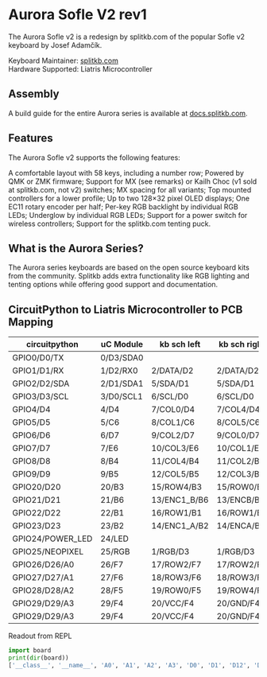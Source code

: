 
# Aurora Sofle V2 rev1
The Aurora Sofle v2 is a redesign by splitkb.com of the popular Sofle v2 keyboard by Josef Adamčík.

Keyboard Maintainer: [splitkb.com](https://github.com/splitkb)  
Hardware Supported: Liatris Microcontroller

## Assembly
A build guide for the entire Aurora series is available at [docs.splitkb.com](https://docs.splitkb.com).

## Features
The Aurora Sofle v2 supports the following features:

A comfortable layout with 58 keys, including a number row;
Powered by QMK or ZMK firmware;
Support for MX (see remarks) or Kailh Choc (v1 sold at splitkb.com, not v2) switches;
MX spacing for all variants;
Top mounted controllers for a lower profile;
Up to two 128×32 pixel OLED displays;
One EC11 rotary encoder per half;
Per-key RGB backlight by individual RGB LEDs;
Underglow by individual RGB LEDs;
Support for a power switch for wireless controllers;
Support for the splitkb.com tenting puck.


## What is the Aurora Series?

The Aurora series keyboards are based on the open source keyboard kits from the community. 
Splitkb adds extra functionality like RGB lighting and tenting options while offering good support and documentation.



## CircuitPython to Liatris Microcontroller to PCB Mapping

| circuitpython    | uC Module | kb sch left | kb sch right | 
| ------------     | --------- | ----------- | ------------ |
| GPIO0/D0/TX      | 0/D3/SDA0 |             |              |
| GPIO1/D1/RX      | 1/D2/RX0  | 2/DATA/D2   | 2/DATA/D2    |
| GPIO2/D2/SDA     | 2/D1/SDA1 | 5/SDA/D1    | 5/SDA/D1     |
| GPIO3/D3/SCL     | 3/D0/SCL1 | 6/SCL/D0    | 6/SCL/D0     |
| GPIO4/D4         | 4/D4      | 7/COL0/D4   | 7/COL4/D4    |
| GPIO5/D5         | 5/C6      | 8/COL1/C6   | 8/COL5/C6    |
| GPIO6/D6         | 6/D7      | 9/COL2/D7   | 9/COL0/D7    |
| GPIO7/D7         | 7/E6      | 10/COL3/E6  | 10/COL1/E6   |
| GPIO8/D8         | 8/B4      | 11/COL4/B4  | 11/COL2/B4   |
| GPIO9/D9         | 9/B5      | 12/COL5/B5  | 12/COL3/B5   |
| GPIO20/D20       | 20/B3     | 15/ROW4/B3  | 15/ROW0/B3   |
| GPIO21/D21       | 21/B6     | 13/ENC1_B/B6| 13/ENCB/B6   |
| GPIO22/D22       | 22/B1     | 16/ROW1/B1  | 16/ROW1/B1   |
| GPIO23/D23       | 23/B2     | 14/ENC1_A/B2| 14/ENCA/B2   |
| GPIO24/POWER_LED | 24/LED    |             |              |
| GPIO25/NEOPIXEL  | 25/RGB    | 1/RGB/D3    | 1/RGB/D3     |
| GPIO26/D26/A0    | 26/F7     | 17/ROW2/F7  | 17/ROW2/F7   |
| GPIO27/D27/A1    | 27/F6     | 18/ROW3/F6  | 18/ROW3/F6   |
| GPIO28/D28/A2    | 28/F5     | 19/ROW0/F5  | 19/ROW4/F5   |
| GPIO29/D29/A3    | 29/F4     | 20/VCC/F4   | 20/GND/F4    |
| GPIO29/D29/A3    | 29/F4     | 20/VCC/F4   | 20/GND/F4    |


Readout from REPL

```python
import board
print(dir(board))
['__class__', '__name__', 'A0', 'A1', 'A2', 'A3', 'D0', 'D1', 'D12', 'D13', 'D14', 'D15', 'D16', 'D2', 'D20', 'D21', 'D22', 'D23', 'D26', 'D27', 'D28', 'D29', 'D3', 'D4', 'D5', 'D6', 'D7', 'D8', 'D9', 'I2C', 'MISO', 'MOSI', 'NEOPIXEL', 'POWER_LED', 'RX', 'SCK', 'SCL', 'SDA', 'SPI', 'TX', 'UART', 'VBUS_SENSE', '__dict__', 'board_id']
```
